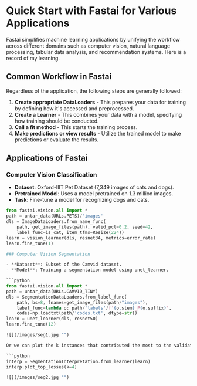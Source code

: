 # Quick Start with Fastai for Various Applications

Fastai simplifies machine learning applications by unifying the workflow across different domains such as computer vision, natural language processing, tabular data analysis, and recommendation systems. Here is a record of my learning.

## Common Workflow in Fastai

Regardless of the application, the following steps are generally followed:

1. **Create appropriate DataLoaders** - This prepares your data for training by defining how it's accessed and preprocessed.
2. **Create a Learner** - This combines your data with a model, specifying how training should be conducted.
3. **Call a fit method** - This starts the training process.
4. **Make predictions or view results** - Utilize the trained model to make predictions or evaluate the results.

## Applications of Fastai

### Computer Vision Classification

- **Dataset**: Oxford-IIIT Pet Dataset (7,349 images of cats and dogs).
- **Pretrained Model**: Uses a model pretrained on 1.3 million images.
- **Task**: Fine-tune a model for recognizing dogs and cats.

```python
from fastai.vision.all import *
path = untar_data(URLs.PETS)/'images'
dls = ImageDataLoaders.from_name_func(
    path, get_image_files(path), valid_pct=0.2, seed=42,
    label_func=is_cat, item_tfms=Resize(224))
learn = vision_learner(dls, resnet34, metrics=error_rate)
learn.fine_tune(1)

### Computer Vision Segmentation

- **Dataset**: Subset of the Camvid dataset.
- **Model**: Training a segmentation model using unet_learner.

```python
from fastai.vision.all import *
path = untar_data(URLs.CAMVID_TINY)
dls = SegmentationDataLoaders.from_label_func(
    path, bs=8, fnames=get_image_files(path/"images"),
    label_func=lambda o: path/'labels'/f'{o.stem}_P{o.suffix}',
    codes=np.loadtxt(path/'codes.txt', dtype=str))
learn = unet_learner(dls, resnet50)
learn.fine_tune(12)

![](/images/seg1.jpg "")

Or we can plot the k instances that contributed the most to the validation loss by using the SegmentationInterpretation class.

```python
interp = SegmentationInterpretation.from_learner(learn)
interp.plot_top_losses(k=4)

![](/images/seg2.jpg "")

